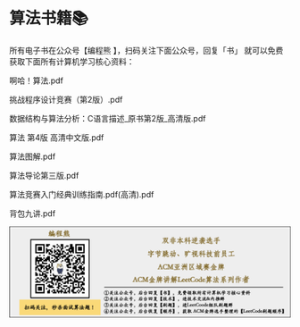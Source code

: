 # 算法书籍📚

所有电子书在公众号【编程熊 】，扫码关注下面公众号，回复「书」 就可以免费获取下面所有计算机学习核心资料：

啊哈！算法.pdf

挑战程序设计竞赛（第2版）.pdf

数据结构与算法分析：C语言描述_原书第2版_高清版.pdf

算法 第4版 高清中文版.pdf

算法图解.pdf

算法导论第三版.pdf

算法竞赛入门经典训练指南.pdf(高清).pdf

背包九讲.pdf


<img width="676" alt="二维码" src="https://github.com/hicodebear/images/blob/main/%E6%AD%A3%E8%A7%86%E5%9B%BE.png">
